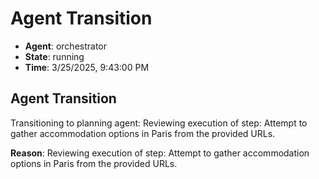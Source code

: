 # Agent Transition

- **Agent**: orchestrator
- **State**: running
- **Time**: 3/25/2025, 9:43:00 PM

## Agent Transition

Transitioning to planning agent: Reviewing execution of step: Attempt to gather accommodation options in Paris from the provided URLs.

**Reason**: Reviewing execution of step: Attempt to gather accommodation options in Paris from the provided URLs.

